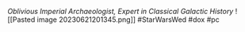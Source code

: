 *Oblivious Imperial Archaeologist, Expert in Classical Galactic History*
![[Pasted image 20230621201345.png]]
#StarWarsWed #dox #pc 
